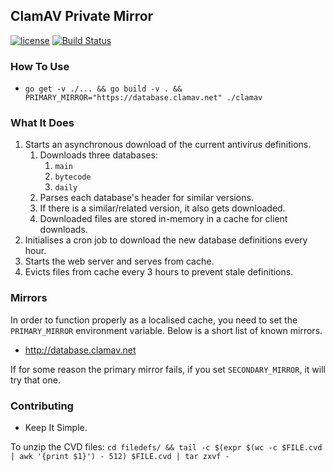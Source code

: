 ## ClamAV Private Mirror

[![license](https://img.shields.io/badge/license-Apache%20v2.0-blue.svg)](http://www.apache.org/licenses/LICENSE-2.0.html)
[![Build Status](https://travis-ci.org/mxplusb/clamav.svg?branch=master)](https://travis-ci.org/mxplusb/clamav)

### How To Use

* `go get -v ./... && go build -v . && PRIMARY_MIRROR="https://database.clamav.net" ./clamav`

### What It Does

1. Starts an asynchronous download of the current antivirus definitions.
    1. Downloads three databases:
        1. `main`
        1. `bytecode`
        1. `daily`
    1. Parses each database's header for similar versions.
    1. If there is a similar/related version, it also gets downloaded.
    1. Downloaded files are stored in-memory in a cache for client downloads.
1. Initialises a cron job to download the new database definitions every hour.
1. Starts the web server and serves from cache.
1. Evicts files from cache every 3 hours to prevent stale definitions.

### Mirrors

In order to function properly as a localised cache, you need to set the `PRIMARY_MIRROR` environment variable. Below is a short list of known mirrors.

* http://database.clamav.net

If for some reason the primary mirror fails, if you set `SECONDARY_MIRROR`, it will try that one.

### Contributing

* Keep It Simple.

To unzip the CVD files:
`cd filedefs/ && tail -c $(expr $(wc -c $FILE.cvd | awk '{print $1}') - 512) $FILE.cvd | tar zxvf -`